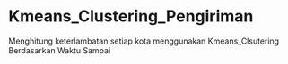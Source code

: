 # Kmeans_Clustering_Pengiriman
Menghitung keterlambatan setiap kota menggunakan Kmeans_Clsutering Berdasarkan Waktu Sampai
